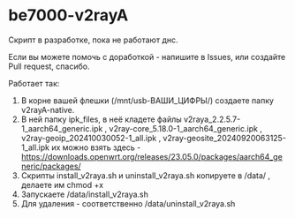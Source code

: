 ﻿# be7000-v2rayA

Скрипт в разработке, пока не работают днс.

Если вы можете помочь с доработкой - напишите в Issues, или создайте Pull request, спасибо.

Работает так: 
1. В корне вашей флешки (/mnt/usb-ВАШИ_ЦИФРЫ/) создаете папку v2rayA-native.
2. В ней папку ipk_files, в неё кладете файлы v2raya_2.2.5.7-1_aarch64_generic.ipk , v2ray-core_5.18.0-1_aarch64_generic.ipk , v2ray-geoip_202410030052-1_all.ipk , v2ray-geosite_20240920063125-1_all.ipk их можно взять здесь - https://downloads.openwrt.org/releases/23.05.0/packages/aarch64_generic/packages/
3. Скрипты install_v2raya.sh и uninstall_v2raya.sh копируете в /data/ , делаете им chmod +x 
4. Запускаете /data/install_v2raya.sh
5. Для удаления - соответственно /data/uninstall_v2raya.sh
